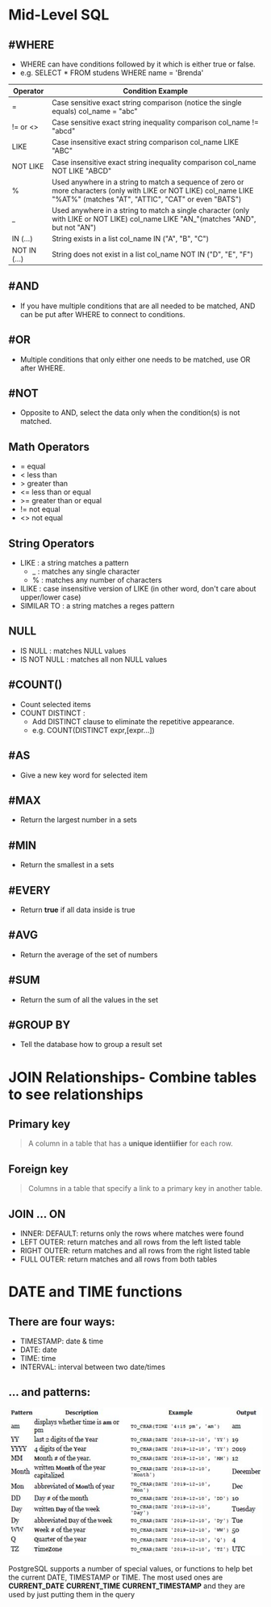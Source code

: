 # Mid-Level SQL
## #WHERE
- WHERE can have conditions followed by it which is either true or false. 
- e.g. SELECT * FROM studens WHERE name = 'Brenda'

| Operator |	Condition	Example |
| ----- | ----- |
| = | Case sensitive exact string comparison (notice the single equals)	col_name = "abc" |
|!= or <>	|Case sensitive exact string inequality comparison	col_name != "abcd" |
| LIKE	|Case insensitive exact string comparison	col_name LIKE "ABC" |
|NOT LIKE	| Case insensitive exact string inequality comparison	col_name NOT LIKE "ABCD" |
| %	| Used anywhere in a string to match a sequence of zero or more characters (only with LIKE or NOT LIKE)	col_name LIKE "%AT%" (matches "AT", "ATTIC", "CAT" or even "BATS") |
| _ |	Used anywhere in a string to match a single character (only with LIKE or NOT LIKE)	col_name LIKE "AN_"(matches "AND", but not "AN") |
| IN (…)	|String exists in a list	col_name IN ("A", "B", "C") |
| NOT IN (…)	|String does not exist in a list	col_name NOT IN ("D", "E", "F") |

## #AND
- If you have multiple conditions that are all needed to be matched, AND can be put after WHERE to connect to conditions.

## #OR
- Multiple conditions that only either one needs to be matched, use OR after WHERE.

## #NOT
- Opposite to AND, select the data only when the condition(s) is not matched.

## Math Operators
- = equal
- < less than
- \> greater than
- <= less than or equal
- \>= greater than or equal
- != not equal
- <> not equal


## String Operators
- LIKE : a string matches a pattern
  - _ : matches any single character
  - % : matches any number of characters
- ILIKE : case insensitive version of LIKE (in other word, don't care about upper/lower case)
- SIMILAR TO : a string matches a reges pattern

## NULL
- IS NULL : matches NULL values
- IS NOT NULL : matches all non NULL values

## #COUNT()
- Count selected items
- COUNT DISTINCT : 
  - Add DISTINCT clause to eliminate the repetitive appearance. 
  - e.g. COUNT(DISTINCT expr,[expr...])

## #AS
- Give a new key word for selected item
## #MAX
- Return the largest number in a sets
## #MIN
- Return the smallest in a sets
## #EVERY
- Return **true** if all data inside is true
## #AVG
- Return the average of the set of numbers
## #SUM
- Return the sum of all the values in the set
## #GROUP BY
- Tell the database how to group a result set

# JOIN Relationships- Combine tables to see relationships
## Primary key
> A column in a table that has a **unique identiifier** for each row.
## Foreign key
> Columns in a table that specify a link to a primary key in another table.
## JOIN ... ON
- INNER: DEFAULT: returns only the rows where matches were found
- LEFT OUTER: return matches and all rows from the left listed table
- RIGHT OUTER: return matches and all rows from the right listed table
- FULL OUTER: return matches and all rows from both tables

# DATE and TIME functions
## There are four ways:
- TIMESTAMP: date & time
- DATE: date
- TIME: time
- INTERVAL: interval between two date/times
## ... and patterns:
![patterns](./SQL_reading_img/date_patterns.JPG)

PostgreSQL supports a number of special values, or functions to help bet the current
DATE, TIMESTAMP or TIME. The most used ones are
**CURRENT_DATE**
**CURRENT_TIME**
**CURRENT_TIMESTAMP**
and they are used by just putting them in the query
